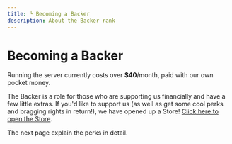 ```yaml
---
title: └ Becoming a Backer
description: About the Backer rank
---
```


# Becoming a Backer

Running the server currently costs over **$40**/month, paid with our own pocket money. 

The Backer is a role for those who are supporting us financially and have a few little extras.
If you'd like to support us (as well as get some cool perks and bragging rights in return!), 
we have opened up a Store! [Click here to open the Store](https://melio.tebex.io/).

The next page explain the perks in detail.